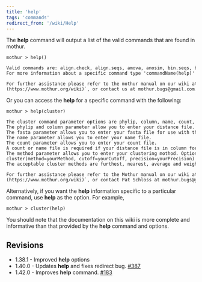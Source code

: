 ```yaml
---
title: 'help'
tags: 'commands'
redirect_from: '/wiki/Help'
---
```

The **help** command will output a list of the valid
commands that are found in mothur.

    mothur > help()

    Valid commands are: align.check, align.seqs, amova, anosim, bin.seqs, biom.info, catchall, chimera.bellerophon, chimera.ccode, chimera.check, chimera.perseus, chimera.pintail, chimera.slayer, chimera.uchime, chimera.vsearch, chop.seqs, classify.otu, classify.seqs, classify.svm, classify.tree, clearcut, cluster, cluster.classic, cluster.fragments, cluster.split, collect.shared, collect.single, consensus.seqs, cooccurrence, corr.axes, count.groups, count.seqs, create.database, degap.seqs, deunique.seqs, deunique.tree, dist.seqs, dist.shared, fastq.info, filter.seqs, filter.shared, get.commandinfo, get.communitytype, get.coremicrobiome, get.current, get.dists, get.group, get.groups, get.label, get.lineage, get.mimarkspackage, get.otulabels, get.otulist, get.oturep, get.otus, get.rabund, get.relabund, get.sabund, get.seqs, get.sharedseqs, heatmap.bin, heatmap.sim, help, homova, indicator, kruskal.wallis, lefse, libshuff, list.otulabels, list.otus, list.seqs, make.biom, make.contigs, make.fastq, make.file, make.group, make.lefse, make.lookup, make.shared, make.sra, make.table, mantel, merge.count, merge.files, merge.groups, merge.sfffiles, merge.taxsummary, metastats, mgcluster, mimarks.attributes, nmds, normalize.shared, otu.association, otu.hierarchy, pairwise.seqs, parse.list, parsimony, pca, pcoa, pcr.seqs, phylo.diversity, phylotype, pre.cluster, primer.design, quit, rarefaction.shared, rarefaction.single, remove.dists, remove.groups, remove.lineage, remove.otulabels, remove.otus, remove.rare, remove.seqs, rename.file, rename.seqs, reverse.seqs, screen.seqs, sens.spec, seq.error, set.current, set.dir, set.logfile, set.seed, sff.multiple, sffinfo, shhh.flows, shhh.seqs, sort.seqs, sparcc, split.abund, split.groups, sub.sample, summary.qual, summary.seqs, summary.shared, summary.single, summary.tax, system, tree.shared, trim.flows, trim.seqs, unifrac.unweighted, unifrac.weighted, unique.seqs, venn.
    For more information about a specific command type 'commandName(help)' i.e. 'cluster(help)'

    For further assistance please refer to the mothur manual on our wiki at `[`https://www.mothur.org/wiki`](https://www.mothur.org/wiki)`, or contact us at mothur.bugs@gmail.com.

Or you can access the **help** for a specific command with the following:

    mothur > help(cluster)

    The cluster command parameter options are phylip, column, name, count, method, cutoff, precision, sim, showabund and timing. Fasta or Phylip or column and name are required.
    The phylip and column parameter allow you to enter your distance file. 
    The fasta parameter allows you to enter your fasta file for use with the agc or dgc methods. 
    The name parameter allows you to enter your name file. 
    The count parameter allows you to enter your count file. 
    A count or name file is required if your distance file is in column format.
    The method parameter allows you to enter your clustering mothod. Options are furthest, nearest, average, weighted, agc and dgc. Default=average.  The agc and dgc methods require a fasta file.The cluster command should be in the following format: 
    cluster(method=yourMethod, cutoff=yourCutoff, precision=yourPrecision) 
    The acceptable cluster methods are furthest, nearest, average and weighted.  If no method is provided then average is assumed.

    For further assistance please refer to the Mothur manual on our wiki at `[`https://www.mothur.org/wiki`](https://www.mothur.org/wiki)`, or contact Pat Schloss at mothur.bugs@gmail.com.

Alternatively, if you want the **help** information specific to a particular
command, use **help** as the option. For example,

    mothur > cluster(help)

You should note that the documentation on this wiki is more complete and
informative than that provided by the **help** command and options.

## Revisions

-   1.38.1 - Improved **help** options
-   1.40.0 - Updates **help** and fixes redirect bug.
    [\#387](https://github.com/mothur/mothur/issues/387)
-   1.42.0 - Improves **help** command.
    [\#183](https://github.com/mothur/mothur/issues/183)
